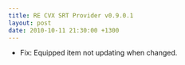 ```yaml
---
title: RE CVX SRT Provider v0.9.0.1
layout: post
date: 2010-10-11 21:30:00 +1300
---
```

* Fix: Equipped item not updating when changed.
